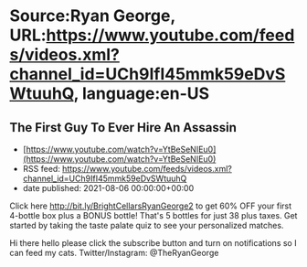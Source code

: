 # Source:Ryan George, URL:https://www.youtube.com/feeds/videos.xml?channel_id=UCh9IfI45mmk59eDvSWtuuhQ, language:en-US

## The First Guy To Ever Hire An Assassin
 - [https://www.youtube.com/watch?v=YtBeSeNIEu0](https://www.youtube.com/watch?v=YtBeSeNIEu0)
 - RSS feed: https://www.youtube.com/feeds/videos.xml?channel_id=UCh9IfI45mmk59eDvSWtuuhQ
 - date published: 2021-08-06 00:00:00+00:00

Click here http://bit.ly/BrightCellarsRyanGeorge2 to get 60% OFF your first 4-bottle box plus a BONUS bottle! That's 5 bottles for just 38 plus taxes. Get started by taking the taste palate quiz to see your personalized matches.

Hi there hello please click the subscribe button and turn on notifications so I can feed my cats.
Twitter/Instagram: @TheRyanGeorge

